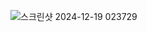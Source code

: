 ![스크린샷 2024-12-19 023729](https://github.com/user-attachments/assets/6df9872b-d24b-41a6-9e8e-1abc168aeaa3)
